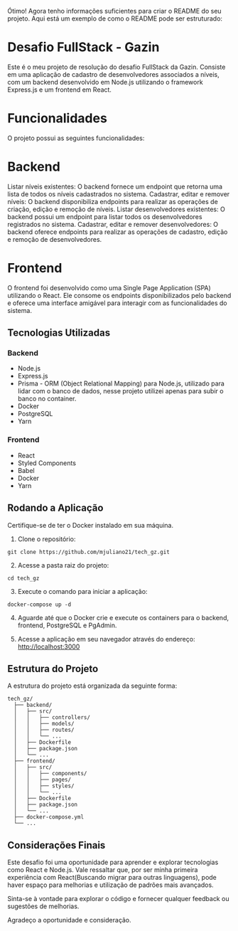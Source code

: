 Ótimo! Agora tenho informações suficientes para criar o README do seu projeto. Aqui está um exemplo de como o README pode ser estruturado:

# Desafio FullStack - Gazin<Tech>

Este é o meu projeto de resolução do desafio FullStack da Gazin<Tech>. Consiste em uma aplicação de cadastro de desenvolvedores associados a níveis, com um backend desenvolvido em Node.js utilizando o framework Express.js e um frontend em React.

# Funcionalidades

O projeto possui as seguintes funcionalidades:

# Backend
Listar níveis existentes: O backend fornece um endpoint que retorna uma lista de todos os níveis cadastrados no sistema.
Cadastrar, editar e remover níveis: O backend disponibiliza endpoints para realizar as operações de criação, edição e remoção de níveis.
Listar desenvolvedores existentes: O backend possui um endpoint para listar todos os desenvolvedores registrados no sistema.
Cadastrar, editar e remover desenvolvedores: O backend oferece endpoints para realizar as operações de cadastro, edição e remoção de desenvolvedores.

# Frontend
O frontend foi desenvolvido como uma Single Page Application (SPA) utilizando o React. Ele consome os endpoints disponibilizados pelo backend e oferece uma interface amigável para interagir com as funcionalidades do sistema.

## Tecnologias Utilizadas

### Backend

- Node.js
- Express.js
- Prisma - ORM (Object Relational Mapping) para Node.js, utilizado para lidar com o banco de dados, nesse projeto utilizei apenas para subir o banco no container.
- Docker
- PostgreSQL
- Yarn

### Frontend

- React
- Styled Components
- Babel
- Docker
- Yarn

## Rodando a Aplicação

Certifique-se de ter o Docker instalado em sua máquina.

1. Clone o repositório:

```
git clone https://github.com/mjuliano21/tech_gz.git
```

2. Acesse a pasta raiz do projeto:

```
cd tech_gz
```

3. Execute o comando para iniciar a aplicação:

```
docker-compose up -d
```

4. Aguarde até que o Docker crie e execute os containers para o backend, frontend, PostgreSQL e PgAdmin.

5. Acesse a aplicação em seu navegador através do endereço: [http://localhost:3000](http://localhost:3000)

## Estrutura do Projeto

A estrutura do projeto está organizada da seguinte forma:

```
tech_gz/
  ├── backend/
  │   ├── src/
  │   │   ├── controllers/
  │   │   ├── models/
  │   │   ├── routes/
  │   │   └── ...
  │   ├── Dockerfile
  │   ├── package.json
  │   └── ...
  ├── frontend/
  │   ├── src/
  │   │   ├── components/
  │   │   ├── pages/
  │   │   ├── styles/
  │   │   └── ...
  │   ├── Dockerfile
  │   ├── package.json
  │   └── ...
  ├── docker-compose.yml
  └── ...
```

## Considerações Finais

Este desafio foi uma oportunidade para aprender e explorar tecnologias como React e Node.js. Vale ressaltar que, por ser minha primeira experiência com React(Buscando migrar para outras linguagens), pode haver espaço para melhorias e utilização de padrões mais avançados.

Sinta-se à vontade para explorar o código e fornecer qualquer feedback ou sugestões de melhorias.

Agradeço a oportunidade e consideração.
